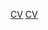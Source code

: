[CV](https://mchasha.github.io/rsschool-cv/cv "mchasha CV")
[CV](https://mchasha.github.io/rsschool-cv/cv "mchasha CV")
